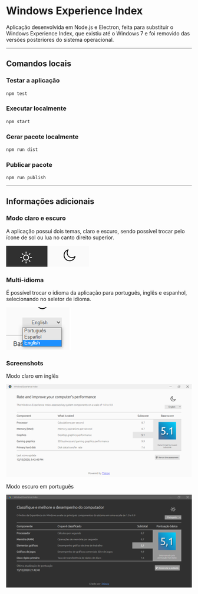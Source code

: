 # Windows Experience Index
Aplicação desenvolvida em Node.js e Electron, feita para substituir o Windows Experience Index, que existiu até o Windows 7 e foi removido das versões posteriores do sistema operacional.

---

## Comandos locais

### Testar a aplicação
```bash
npm test
```

### Executar localmente
```bash
npm start
```

### Gerar pacote localmente
```bash
npm run dist
```

### Publicar pacote
```bash
npm run publish
```

---

## Informações adicionais
### Modo claro e escuro
A aplicação possui dois temas, claro e escuro, sendo possível trocar pelo ícone de sol ou lua no canto direito superior.

![Botões de troca de tema](assets/sun-moon.png "Botões de troca de tema")

### Multi-idioma 
É possível trocar o idioma da aplicação para português, inglês e espanhol, selecionando no seletor de idioma.

![Dropdown de idiomas](assets/language.png "Dropdown de idiomas")

### Screenshots

Modo claro em inglês

![Modo claro em inglês](assets/wei-light-mode-en-us.png "Modo claro em inglês")


Modo escuro em português

![Modo escuro em português](assets/wei-dark-mode-pt-br.png "Modo escuro em português")